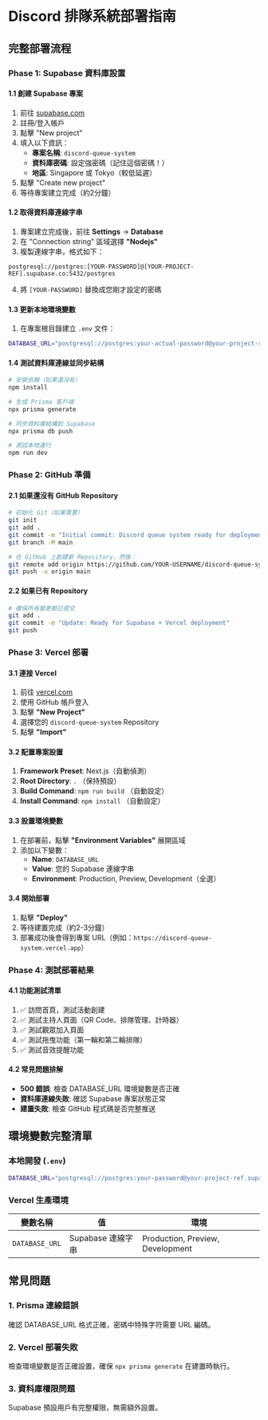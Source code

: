 # Discord 排隊系統部署指南

## 完整部署流程

### Phase 1: Supabase 資料庫設置

#### 1.1 創建 Supabase 專案
1. 前往 [supabase.com](https://supabase.com)
2. 註冊/登入帳戶
3. 點擊 "New project"
4. 填入以下資訊：
   - **專案名稱**: `discord-queue-system`
   - **資料庫密碼**: 設定強密碼（記住這個密碼！）
   - **地區**: Singapore 或 Tokyo（較低延遲）
5. 點擊 "Create new project"
6. 等待專案建立完成（約2分鐘）

#### 1.2 取得資料庫連線字串
1. 專案建立完成後，前往 **Settings** → **Database**
2. 在 "Connection string" 區域選擇 **"Nodejs"**
3. 複製連線字串，格式如下：
```
postgresql://postgres:[YOUR-PASSWORD]@[YOUR-PROJECT-REF].supabase.co:5432/postgres
```
4. 將 `[YOUR-PASSWORD]` 替換成您剛才設定的密碼

#### 1.3 更新本地環境變數
1. 在專案根目錄建立 `.env` 文件：
```bash
DATABASE_URL="postgresql://postgres:your-actual-password@your-project-ref.supabase.co:5432/postgres"
```

#### 1.4 測試資料庫連線並同步結構
```bash
# 安裝依賴（如果還沒有）
npm install

# 生成 Prisma 客戶端
npx prisma generate

# 同步資料庫結構到 Supabase
npx prisma db push

# 測試本地運行
npm run dev
```

### Phase 2: GitHub 準備

#### 2.1 如果還沒有 GitHub Repository
```bash
# 初始化 Git（如果需要）
git init
git add .
git commit -m "Initial commit: Discord queue system ready for deployment"
git branch -M main

# 在 GitHub 上創建新 Repository，然後：
git remote add origin https://github.com/YOUR-USERNAME/discord-queue-system.git
git push -u origin main
```

#### 2.2 如果已有 Repository
```bash
# 確保所有變更都已提交
git add .
git commit -m "Update: Ready for Supabase + Vercel deployment"
git push
```

### Phase 3: Vercel 部署

#### 3.1 連接 Vercel
1. 前往 [vercel.com](https://vercel.com)
2. 使用 GitHub 帳戶登入
3. 點擊 **"New Project"**
4. 選擇您的 `discord-queue-system` Repository
5. 點擊 **"Import"**

#### 3.2 配置專案設置
1. **Framework Preset**: Next.js（自動偵測）
2. **Root Directory**: `.` （保持預設）
3. **Build Command**: `npm run build` （自動設定）
4. **Install Command**: `npm install` （自動設定）

#### 3.3 設置環境變數
1. 在部署前，點擊 **"Environment Variables"** 展開區域
2. 添加以下變數：
   - **Name**: `DATABASE_URL`
   - **Value**: 您的 Supabase 連線字串
   - **Environment**: Production, Preview, Development（全選）

#### 3.4 開始部署
1. 點擊 **"Deploy"**
2. 等待建置完成（約2-3分鐘）
3. 部署成功後會得到專案 URL（例如：`https://discord-queue-system.vercel.app`）

### Phase 4: 測試部署結果

#### 4.1 功能測試清單
1. ✅ 訪問首頁，測試活動創建
2. ✅ 測試主持人頁面（QR Code、排隊管理、計時器）
3. ✅ 測試觀眾加入頁面
4. ✅ 測試拖曳功能（第一輪和第二輪排隊）
5. ✅ 測試音效提醒功能

#### 4.2 常見問題排解
- **500 錯誤**: 檢查 DATABASE_URL 環境變數是否正確
- **資料庫連線失敗**: 確認 Supabase 專案狀態正常
- **建置失敗**: 檢查 GitHub 程式碼是否完整推送

## 環境變數完整清單

### 本地開發 (`.env`)
```bash
DATABASE_URL="postgresql://postgres:your-password@your-project-ref.supabase.co:5432/postgres"
```

### Vercel 生產環境
| 變數名稱 | 值 | 環境 |
|---------|----|----|
| `DATABASE_URL` | Supabase 連線字串 | Production, Preview, Development |

## 常見問題

### 1. Prisma 連線錯誤
確認 DATABASE_URL 格式正確，密碼中特殊字符需要 URL 編碼。

### 2. Vercel 部署失敗
檢查環境變數是否正確設置，確保 `npx prisma generate` 在建置時執行。

### 3. 資料庫權限問題
Supabase 預設用戶有完整權限，無需額外設置。
